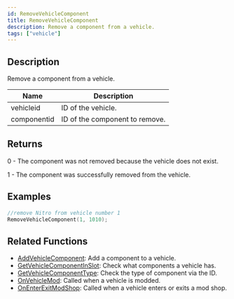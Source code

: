 ```yaml
---
id: RemoveVehicleComponent
title: RemoveVehicleComponent
description: Remove a component from a vehicle.
tags: ["vehicle"]
---
```


## Description

Remove a component from a vehicle.

| Name        | Description                    |
| ----------- | ------------------------------ |
| vehicleid   | ID of the vehicle.             |
| componentid | ID of the component to remove. |

## Returns

0 - The component was not removed because the vehicle does not exist.

1 - The component was successfully removed from the vehicle.

## Examples

```c
//remove Nitro from vehicle number 1
RemoveVehicleComponent(1, 1010);
```

## Related Functions

- [AddVehicleComponent](AddVehicleComponent): Add a component to a vehicle.
- [GetVehicleComponentInSlot](GetVehicleComponentInSlot): Check what components a vehicle has.
- [GetVehicleComponentType](GetVehicleComponentType): Check the type of component via the ID.
- [OnVehicleMod](../callbacks/OnVehicleMod): Called when a vehicle is modded.
- [OnEnterExitModShop](../callbacks/OnEnterExitModShop): Called when a vehicle enters or exits a mod shop.
